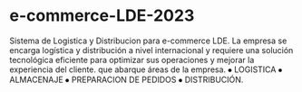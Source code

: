# e-commerce-LDE-2023
Sistema de Logistica y Distribucion para e-commerce LDE.
La empresa se encarga logística y distribución a nivel internacional y requiere una solución tecnológica eficiente para optimizar sus operaciones y mejorar la experiencia del cliente. que abarque áreas de la empresa.
⦁	LOGISTICA
⦁	ALMACENAJE
⦁	PREPARACION DE PEDIDOS
⦁	DISTRIBUCIÓN.


